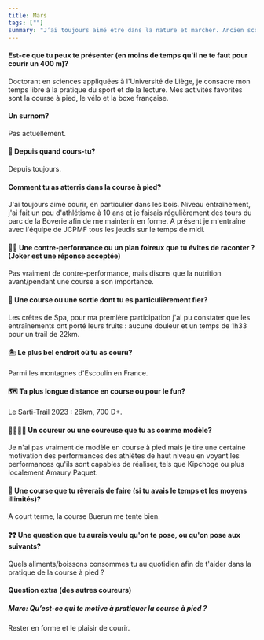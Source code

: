 ```yaml
---
title: Mars
tags: [""]
summary: "J’ai toujours aimé être dans la nature et marcher. Ancien scout, j’ai toujours apprécié d’être au grand-air ainsi que faire des _hikes_. Ce qui a dû me rendre endurant."
---
```


#### Est-ce que tu peux te présenter (en moins de temps qu'il ne te faut pour courir un 400 m)?
Doctorant en sciences appliquées à l'Université de Liège, je consacre mon temps libre à la pratique du sport et de la lecture. Mes activités favorites sont la course à pied, le vélo et la boxe française.

#### Un surnom?
Pas actuellement.

#### 📆 Depuis quand cours-tu?
Depuis toujours.

#### Comment tu as atterris dans la course à pied?
J'ai toujours aimé courir, en particulier dans les bois. Niveau entraînement, j'ai fait un peu d'athlétisme à 10 ans et je faisais régulièrement des tours du parc de la Boverie afin de me maintenir en forme. A présent je m'entraîne avec l'équipe de JCPMF tous les jeudis sur le temps de midi.

#### 😵‍💫 Une contre-performance ou un plan foireux que tu évites de raconter ? (Joker est une réponse acceptée)
Pas vraiment de contre-performance, mais disons que la nutrition avant/pendant une course a son importance.

#### 🏅 Une course ou une sortie dont tu es particulièrement fier?
Les crêtes de Spa, pour ma première participation j'ai pu constater que les entraînements ont porté leurs fruits : aucune douleur et un temps de 1h33 pour un trail de 22km.

#### 🏝️ Le plus bel endroit où tu as couru?
Parmi les montagnes d'Escoulin en France.

#### 🗺️ Ta plus longue distance en course ou pour le fun?
Le Sarti-Trail 2023 : 26km, 700 D+.

#### 🏃‍♂️🏃‍♀️ Un coureur ou une coureuse que tu as comme modèle?
Je n'ai pas vraiment de modèle en course à pied mais je tire une certaine motivation des performances des athlètes de haut niveau en voyant les performances qu'ils sont capables de réaliser, tels que Kipchoge ou plus localement Amaury Paquet.

#### 🏁 Une course que tu rêverais de faire (si tu avais le temps et les moyens illimités)?
A court terme, la course Buerun me tente bien.

#### ❓❓ Une question que tu aurais voulu qu'on te pose, ou qu'on pose aux suivants?
Quels aliments/boissons consommes tu au quotidien afin de t'aider dans la pratique de la course à pied ?

#### Question extra (des autres coureurs)

##### Marc: Qu’est-ce qui te motive à pratiquer la course à pied ?

Rester en forme et le plaisir de courir.